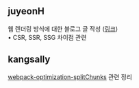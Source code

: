 <h2>juyeonH</h2>웹 렌더링 방식에 대한 블로그 글 작성 (<a href="https://im-developer.tistory.com/227">링크</a>)<br>• CSR, SSR, SSG 차이점 관련<h2>kangsally</h2><a href="https://www.notion.so/webpack-splitChunk-9538cdb0d840481081498db5b9af29b0">webpack-optimization-splitChunks</a> 관련 정리